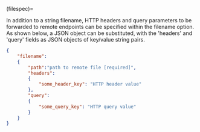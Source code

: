 (filespec)=

In addition to a string filename, HTTP headers and query parameters to be forwarded to remote endpoints
can be specified within the filename option. As shown below, a JSON object can be substituted, with the
'headers' and 'query' fields as JSON objects of key/value string pairs.
```json
{
    "filename":
    {
        "path":"path to remote file [required]",
        "headers":
        {
            "some_header_key": "HTTP header value"
        },
        "query":
        {
            "some_query_key": "HTTP query value"
        }
    }
}
```
